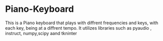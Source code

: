 # Piano-Keyboard
This is a Piano keyboard that plays with diffrent frequencies and keys, with each key, being at a diffrent tempo. It utilizes  libraries such as pyaudio , instruct, numpy,scipy aand tkninter
